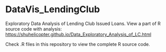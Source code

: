 # DataVis_LendingClub
Exploratory Data Analysis of Lending Club Issued Loans.
View a part of R source code with analysis:
https://shuhelicopter.github.io/Data_Exploratory_Analysis_of_LC.html

Check .R files in this repository to view the complete R source code.

